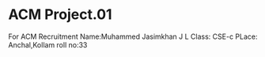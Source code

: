 # ACM Project.01
For ACM Recruitment
Name:Muhammed Jasimkhan J L
Class: CSE-c
PLace: Anchal,Kollam
roll no:33
